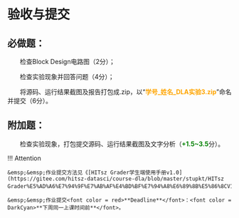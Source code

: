 # 验收与提交

## 必做题：

&emsp;&emsp;检查Block Design电路图（2分）；

&emsp;&emsp;检查实验现象并回答问题（4分）；

&emsp;&emsp;将源码、运行结果截图及报告打包成.zip，以“<font color = orange>**学号_姓名_DLA实验3.zip**</font>”命名并提交（6分）。

## 附加题：

&emsp;&emsp;检查实验现象，打包提交源码、运行结果截图及文字分析（<font color=green>**+1.5~3.5**</font>分）。

!!! Attention

    &emsp;&emsp;作业提交方法见《[HITsz Grader学生端使用手册v1.0](https://gitee.com/hitsz-datasci/course-dla/blob/master/stupkt/HITsz Grader%E5%AD%A6%E7%94%9F%E7%AB%AF%E4%BD%BF%E7%94%A8%E6%89%8B%E5%86%8CV1.0.pdf)》。

    &emsp;&emsp;作业提交<font color = red>**Deadline**</font>：<font color = DarkCyan>**下周同一上课时间前**</font>。